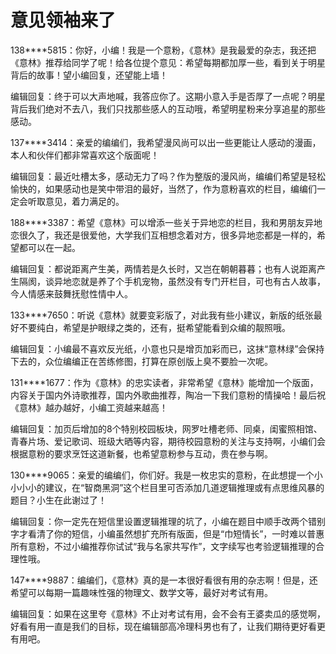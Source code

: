 # 意见领袖来了

138****5815：你好，小编！我是一个意粉，《意林》是我最爱的杂志，我还把《意林》推荐给同学了呢！给各位提个意见：希望每期都加厚一些，看到关于明星背后的故事！望小编回复，还望能上墙！ 

编辑回复：终于可以大声地喊，我答应你了。这期小意入手是否厚了一点呢？明星背后我们绝对不去八，我们只找那些感人的互动哦，希望明星粉来分享追星的那些感动。 

137****3414：亲爱的编编们，我希望漫风尚可以出一些更能让人感动的漫画，本人和伙伴们都非常喜欢这个版面呢！ 

编辑回复：最近吐槽太多，感动无力了吗？作为整版的漫风尚，编编们希望是轻松愉快的，如果感动也是笑中带泪的最好，当然了，作为意粉喜欢的栏目，编编们一定会听取意见，着力满足的。 

188****3387：希望《意林》可以增添一些关于异地恋的栏目，我和男朋友异地恋很久了，我还是很爱他，大学我们互相想念着对方，很多异地恋都是一样的，希望都可以在一起。 

编辑回复：都说距离产生美，两情若是久长时，又岂在朝朝暮暮；也有人说距离产生隔阂，谈异地恋就是养了个手机宠物，虽然没有专门开栏目，可也有古人故事，今人情感来鼓舞抚慰性情中人。 

133****7650：听说《意林》就要变彩版了，对此我有些小建议，新版的纸张最好不要纯白，希望是护眼绿之类的，还有，挺希望能看到众编的靓照哦。 

编辑回复：小编最不喜欢反光纸，小意也只是增页加彩而已，这抹“意林绿”会保持下去的，众位编编正在苦练修图，打算在原创版上臭不要脸一次呢。 

131****1677：作为《意林》的忠实读者，非常希望《意林》能增加一个版面，内容关于国内外诗歌推荐，国内外歌曲推荐，陶冶一下我们意粉的情操哈！最后祝《意林》越办越好，小编工资越来越高！ 

编辑回复：加页后增加的8个特别校园板块，网罗吐槽老师、同桌，闺蜜照相馆、青春片场、爱记歌词、班级大晒等内容，期待校园意粉的关注与支持啊，小编们会根据意粉的要求烹饪这道新餐，也希望意粉参与互动，贵在参与啊。 

130****9065：亲爱的编编们，你们好。我是一枚忠实的意粉，在此想提一个小小小小的建议，在“智商黑洞”这个栏目里可否添加几道逻辑推理或有点思维风暴的题目？小生在此谢过了！ 

编辑回复：你一定先在短信里设置逻辑推理的坑了，小编在题目中顺手改两个错别字才看清了你的短信，小编虽然想扩充所有版面，但是“巾短情长”，一时难以普惠所有意粉，不过小编推荐你试试“我与名家共写作”，文字续写也考验逻辑推理的合理性哦。 

147****9887：编编们，《意林》真的是一本很好看很有用的杂志啊！但是，还希望可以每期一篇趣味性强的物理文、数学文等，最好对考试有用。 

编辑回复：如果在这里夸《意林》不止对考试有用，会不会有王婆卖瓜的感觉啊，好看有用一直是我们的目标，现在编辑部高冷理科男也有了，让我们期待更好看更有用吧。